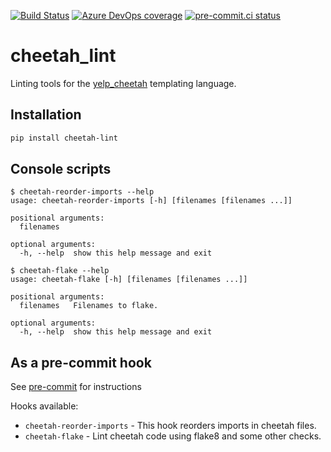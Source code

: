 [![Build Status](https://dev.azure.com/asottile/asottile/_apis/build/status/asottile.cheetah_lint?branchName=main)](https://dev.azure.com/asottile/asottile/_build/latest?definitionId=41&branchName=main)
[![Azure DevOps coverage](https://img.shields.io/azure-devops/coverage/asottile/asottile/41/main.svg)](https://dev.azure.com/asottile/asottile/_build/latest?definitionId=41&branchName=main)
[![pre-commit.ci status](https://results.pre-commit.ci/badge/github/asottile/cheetah_lint/main.svg)](https://results.pre-commit.ci/latest/github/asottile/cheetah_lint/main)

cheetah_lint
============

Linting tools for the [yelp_cheetah](https://github.com/Yelp/yelp_cheetah) templating language.


## Installation

```bash
pip install cheetah-lint
```


## Console scripts

```console
$ cheetah-reorder-imports --help
usage: cheetah-reorder-imports [-h] [filenames [filenames ...]]

positional arguments:
  filenames

optional arguments:
  -h, --help  show this help message and exit
```

```console
$ cheetah-flake --help
usage: cheetah-flake [-h] [filenames [filenames ...]]

positional arguments:
  filenames   Filenames to flake.

optional arguments:
  -h, --help  show this help message and exit
```

## As a pre-commit hook

See [pre-commit](https://github.com/pre-commit/pre-commit) for instructions

Hooks available:
- `cheetah-reorder-imports` - This hook reorders imports in cheetah files.
- `cheetah-flake` - Lint cheetah code using flake8 and some other checks.
